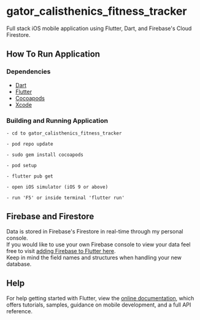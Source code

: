 # gator_calisthenics_fitness_tracker

Full stack iOS mobile application using Flutter, Dart, and Firebase's Cloud Firestore.

## How To Run Application

### Dependencies
- [Dart](https://dart.dev/get-dart)
- [Flutter](https://flutter.dev/docs/get-started/install)
- [Cocoapods](https://guides.cocoapods.org/using/getting-started.html)
- [Xcode](https://developer.apple.com/xcode/)

### Building and Running Application
```
- cd to gator_calisthenics_fitness_tracker

- pod repo update

- sudo gem install cocoapods

- pod setup

- flutter pub get

- open iOS simulator (iOS 9 or above)

- run 'F5' or inside terminal 'flutter run'
```

## Firebase and Firestore
Data is stored in Firebase's Firestore in real-time through my personal console. <br>
If you would like to use your own Firebase console to view your data feel free to visit
[adding Firebase to Flutter here](https://firebase.google.com/docs/flutter/setup). <br> Keep in mind the field names and structures when handling your new database.


## Help
For help getting started with Flutter, view the
[online documentation](https://flutter.dev/docs), which offers tutorials,
samples, guidance on mobile development, and a full API reference.
